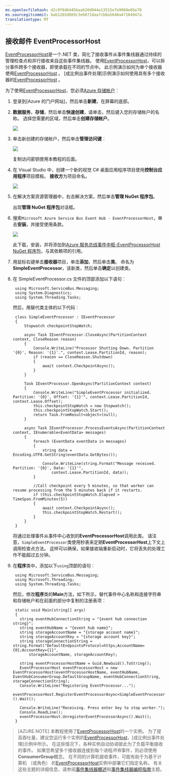```yaml
---
ms.openlocfilehash: d2c9f8d6445baab20d944e13515e7e9960e05e70
ms.sourcegitcommit: bab1265d669c3e6871daa7cb8a5640a47104947a
translationtype: MT
---
```

## 接收邮件 EventProcessorHost

[EventProcessorHost]是一个.NET 类，简化了接收事件从事件集线器通过持续的管理检查点和并行接收来自这些事件集线器。 使用[EventProcessorHost]，可以拆分事件跨多个接收器，即使承载在不同的节点中。 此示例演示如何为单个接收器使用[EventProcessorHost] 。 [成比例出事件处理]示例演示如何使用具有多个接收器的[EventProcessorHost] 。

为了使用[EventProcessorHost]，您必须[Azure 存储帐户]︰

1. 登录到[Azure 的门户网站]，然后单击**新建**，在屏幕的底部。

2. **数据服务**，**存储**，然后单击**快速创建**，请单击，然后键入您的存储帐户的名称。 选择您需要的区域，然后单击**创建存储帐户**。

    ![][11]

3. 单击新创建的存储帐户，然后单击**管理访问键**︰

    ![][12]

    复制访问密钥使用本教程的后面。

4. 在 Visual Studio 中，创建一个新的视觉 C# 桌面应用程序项目使用**控制台应用程序**项目模板。 **接收方**为项目命名。

    ![][14]

5. 在解决方案资源管理器中，右击解决方案，然后单击**管理 NuGet 程序包**。

    出现**管理 NuGet 程序包**对话框。

6. 搜索`Microsoft Azure Service Bus Event Hub - EventProcessorHost`，单击**安装**，并接受使用条款。

    ![][13]

    此下载，安装，并将添加到[Azure 服务总线事件中枢-EventProcessorHost NuGet 程序包](https://www.nuget.org/packages/Microsoft.Azure.ServiceBus.EventProcessorHost)，与其依赖项的引用。

7. 用鼠标右键单击**接收器**项目，单击**添加**，然后单击**类**。 命名为**SimpleEventProcessor**，该新类，然后单击**确定**以创建类。

8. 在 SimpleEventProcessor.cs 文件的顶部添加以下语句︰

        using Microsoft.ServiceBus.Messaging;
        using System.Diagnostics;
        using System.Threading.Tasks;

    然后，用替代类主体的以下代码︰

        class SimpleEventProcessor : IEventProcessor
        {
            Stopwatch checkpointStopWatch;

            async Task IEventProcessor.CloseAsync(PartitionContext context, CloseReason reason)
            {
                Console.WriteLine("Processor Shutting Down. Partition '{0}', Reason: '{1}'.", context.Lease.PartitionId, reason);
                if (reason == CloseReason.Shutdown)
                {
                    await context.CheckpointAsync();
                }
            }

            Task IEventProcessor.OpenAsync(PartitionContext context)
            {
                Console.WriteLine("SimpleEventProcessor initialized.  Partition: '{0}', Offset: '{1}'", context.Lease.PartitionId, context.Lease.Offset);
                this.checkpointStopWatch = new Stopwatch();
                this.checkpointStopWatch.Start();
                return Task.FromResult<object>(null);
            }

            async Task IEventProcessor.ProcessEventsAsync(PartitionContext context, IEnumerable<EventData> messages)
            {
                foreach (EventData eventData in messages)
                {
                    string data = Encoding.UTF8.GetString(eventData.GetBytes());

                    Console.WriteLine(string.Format("Message received.  Partition: '{0}', Data: '{1}'",
                        context.Lease.PartitionId, data));
                }

                //Call checkpoint every 5 minutes, so that worker can resume processing from the 5 minutes back if it restarts.
                if (this.checkpointStopWatch.Elapsed > TimeSpan.FromMinutes(5))
                {
                    await context.CheckpointAsync();
                    this.checkpointStopWatch.Restart();
                }
            }
        }

    将通过处理事件从事件中心收到的**EventProcessorHost**调用此类。 请注意，`SimpleEventProcessor`类使用秒表来定期**EventProcessorHost**上下文上调用检查点方法。 这样可以确保，如果接收端重新启动时，它将丢失的处理工作不能超过五分钟。

9. 在**程序**类中，添加以下`using`顶部的语句︰

        using Microsoft.ServiceBus.Messaging;
        using Microsoft.Threading;
        using System.Threading.Tasks;

    然后，修改**程序**类的**Main**方法，如下所示，替代事件中心名称和连接字符串和存储帐户和在前面的部分中复制的注册表项︰

        static void Main(string[] args)
        {
          string eventHubConnectionString = "{event hub connection string}";
          string eventHubName = "{event hub name}";
          string storageAccountName = "{storage account name}";
          string storageAccountKey = "{storage account key}";
          string storageConnectionString = string.Format("DefaultEndpointsProtocol=https;AccountName={0};AccountKey={1}",
              storageAccountName, storageAccountKey);

          string eventProcessorHostName = Guid.NewGuid().ToString();
          EventProcessorHost eventProcessorHost = new EventProcessorHost(eventProcessorHostName, eventHubName, EventHubConsumerGroup.DefaultGroupName, eventHubConnectionString, storageConnectionString);
          Console.WriteLine("Registering EventProcessor...");
          eventProcessorHost.RegisterEventProcessorAsync<SimpleEventProcessor>().Wait();

          Console.WriteLine("Receiving. Press enter key to stop worker.");
          Console.ReadLine();
          eventProcessorHost.UnregisterEventProcessorAsync().Wait();
        }

> [AZURE.NOTE] 本教程使用了[EventProcessorHost]的一个实例。 为了提高吞吐量，建议您运行多个实例的[EventProcessorHost]，[成比例出事件处理]示例中所示。 在这些情况下，各种实例自动协调彼此为了负载平衡接收的事件。 如果您希望多个接收器连接到每个进程*所有*事件，则必须使用**ConsumerGroup**概念。 在不同的计算机接收事件，可能有助于为基于计算机 （或角色） 的[EventProcessorHost]实例中部署它们指定名称。 有关这些主题的详细信息，请参阅[事件集线器概述]和[事件集线器编程指南]主题。

<!-- Links -->
[事件集线器概述]: event-hubs-overview.md
[扩容事件处理]: https://code.msdn.microsoft.com/windowsazure/Service-Bus-Event-Hub-45f43fc3
[Azure 存储帐户]: storage-create-storage-account.md
[EventProcessorHost]: http://msdn.microsoft.com/library/azure/microsoft.servicebus.messaging.eventprocessorhost(v=azure.95).aspx
[Azure 门户]: http://manage.windowsazure.com

<!-- Images -->

[11]: ./media/service-bus-event-hubs-getstarted/create-eph-csharp2.png
[12]: ./media/service-bus-event-hubs-getstarted/create-eph-csharp3.png
[13]: ./media/service-bus-event-hubs-getstarted/create-eph-csharp1.png
[14]: ./media/service-bus-event-hubs-getstarted/create-sender-csharp1.png

[事件集线器编程指南]: event-hubs-programming-guide.md
[异步等待在控制台应用程序]: http://blogs.msdn.com/b/pfxteam/archive/2012/01/20/10259049.aspx
[AsyncPump.cs]: http://blogs.msdn.com/cfs-file.ashx/__key/communityserver-components-postattachments/00-10-25-90-49/AsyncPump_2E00_cs
